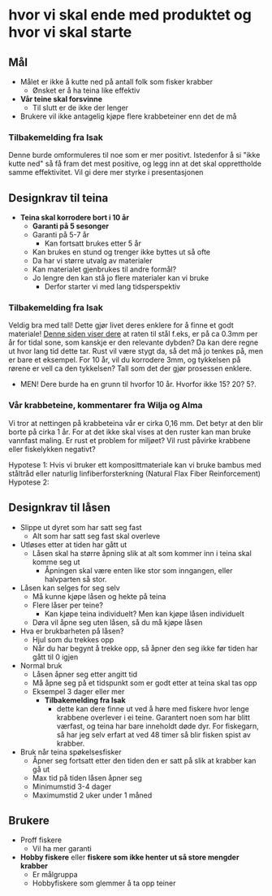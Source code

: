 # hvor vi skal ende med produktet og hvor vi skal starte

## Mål
* Målet er ikke å kutte ned på antall folk som fisker krabber
	* Ønsket er å ha teina like effektiv
* **Vår teine skal forsvinne**
   * Til slutt er de ikke der lenger
* Brukere vil ikke antagelig kjøpe flere krabbeteiner enn det de må
### Tilbakemelding fra Isak
Denne burde omformuleres til noe som er mer positivt. Istedenfor å si "ikke kutte ned" så få fram det mest positive, og legg inn at det skal opprettholde samme effektivitet. Vil gi dere mer styrke i presentasjonen

## Designkrav til teina
* **Teina skal korrodere bort i 10 år**
   * **Garanti på 5 sesonger**
	* Garanti på 5-7 år
		* Kan fortsatt brukes etter 5 år
   * Kan brukes en stund og trenger ikke byttes ut så ofte
   * Da har vi større utvalg av materialer
	* Kan materialet gjenbrukes til andre formål?
	* Jo lengre den kan stå jo flere materialer kan vi bruke
		* Derfor starter vi med lang tidsperspektiv
### Tilbakemelding fra Isak
Veldig bra med tall! Dette gjør livet deres enklere for å finne et godt materiale! 
[Denne siden viser dere](https://www.materialsperformance.com/articles/corrosion-basics/2020/12/corrosion-impact-of-offshore-platforms-structures-and-vessels#:~:text=This%20is%20due%20to%20the%20high%20oxygen%20and%20chloride%20content,formed%20on%20the%20steel%20surface.&text=This%20zone%20consists%20of%20both,0.65%20to%200.35%20mm%2Fy) at raten til stål f.eks, er på ca 0.3mm per år for tidal sone, som kanskje er den relevante dybden? Da kan dere regne ut hvor lang tid dette tar. Rust vil være stygt da, så det må jo tenkes på, men er bare et eksempel. For 10 år, vil du korrodere 3mm, og tykkelsen på rørene er vell ca den tykkelsen? Tall som det der gjør prosessen enklere.

- MEN! Dere burde ha en grunn til hvorfor 10 år. Hvorfor ikke 15? 20? 5?.

### Vår krabbeteine, kommentarer fra Wilja og Alma
Vi tror at nettingen på krabbeteina vår er cirka 0,16 mm. Det betyr at den blir borte på cirka 1 år.
For at det ikke skal vises at den ruster kan man bruke vannfast maling. 
Er rust et problem for miljøet?
Vil rust påvirke krabbene eller fiskelykken negativt?

Hypotese 1: Hvis vi bruker ett komposittmateriale kan vi bruke bambus med ståltråd eller naturlig linfiberforsterkning (Natural Flax Fiber Reinforcement)
Hypotese 2:

## Designkrav til låsen
* Slippe ut dyret som har satt seg fast
    * Alt som har satt seg fast skal overleve
* Utløses etter at tiden har gått ut
    * Låsen skal ha større åpning slik at alt som kommer inn i teina skal komme seg ut
    	* Åpningen skal være enten like stor som inngangen, eller halvparten så stor.
* Låsen kan selges for seg selv
    * Må kunne kjøpe låsen og hekte på teina
	* Flere låser per teine?
		* Kan kjøpe teina individuelt? Men kan kjøpe låsen individuelt
	* Døra vil åpne seg uten låsen, så du må kjøpe låsen
* Hva er brukbarheten på låsen?
     * Hjul som du trekkes opp
	* Når du har begynt å trekke opp, så åpner den seg ikke før tiden har gått til 0 igjen
* Normal bruk
     * Låsen åpner seg etter angitt tid
     * Må åpne seg på et tidspunkt som er godt etter at teina skal tas opp
	* Eksempel 3 dager eller mer
        * **Tilbakemelding fra Isak**
          * dette kan dere finne ut ved å høre med fiskere hvor lenge krabbene overlever i ei teine. Garantert noen som har blitt værfast, og teina har bare inneholdt døde dyr. For fiskegarn, så har jeg selv erfart at ved 48 timer så blir fisken spist av krabber.
* Bruk når teina spøkelsesfisker
     * Åpner seg fortsatt etter den tiden den er satt på slik at krabber kan gå ut
     * Max tid på tiden låsen åpner seg
	* Minimumstid 3-4 dager
	* Maximumstid 2 uker under 1 måned

## Brukere
* Proff fiskere
    * Vil ha mer garanti
* **Hobby fiskere** eller **fiskere som ikke henter ut så store mengder krabber**
    * Er målgruppa
    * Hobbyfiskere som glemmer å ta opp teiner
